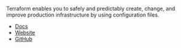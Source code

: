 <!-- <meta>
{
    "title":"Terraform",
    "slug":"terraform",
    "description":"Using Terraform on Packet",
    "author":"Mo Lawler",
    "github":"usrdev",
    "date": "2019/12/18",
    "tag":["Terraform", "TF" ,"Integrations"]
}
</meta> -->

Terraform enables you to safely and predictably create, change, and improve production infrastructure by using configuration files.

* [Docs](https://www.terraform.io/docs/providers/packet/)
* [Website](https://terraform.io/)
* [GitHub](https://github.com/hashicorp/terraform)
